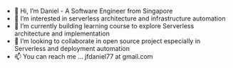 - 👋 Hi, I’m Daniel - A Software Engineer from Singapore
- 👀 I’m interested in serverless architecture and infrastructure automation
- 🌱 I’m currently building learning course to explore Serverless architecture and implementation
- 💞️ I’m looking to collaborate in open source project especially in Serverless and deployment automation
- 📫 You can reach me ... jfdaniel77 at gmail.com

<!---
jfdaniel77/jfdaniel77 is a ✨ special ✨ repository because its `README.md` (this file) appears on your GitHub profile.
You can click the Preview link to take a look at your changes.
--->
